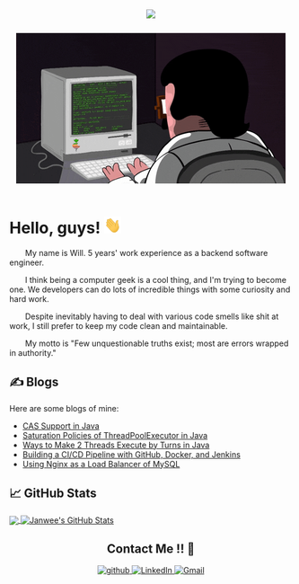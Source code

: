 <!-- 动态打字效果 -->
<h1 align="center">
  <a href="https://sunguoqi.com/">
    <img src="https://readme-typing-svg.herokuapp.com/?lines=%22Exception...Error...%22;%22Uh...Hi!A%20bit%20busy%20here...%22&center=true&size=27">
  </a>
</h1>

<!-- 敲代码的图片 -->
<div align="center" ><img order-radius="100px" src="https://github.com/janwee-sha/janwee-sha/blob/main/material/typing_code.gif"/></div>
<br>

<!-- 自我介绍 -->
# Hello, guys! <img src="https://github.com/janwee-sha/janwee-sha/blob/main/material/wave.gif" width="30px" height="30px" />

<p>&emsp;&emsp;My name is Will. 5 years' work experience as a backend software engineer.</p>
<p>&emsp;&emsp;I think being a computer geek is a cool thing, and I'm trying to become one. We developers can do lots of incredible things with some curiosity and hard work.</p>
<p>&emsp;&emsp;Despite inevitably having to deal with various code smells like shit at work, I still prefer to keep my code clean and maintainable.</p>
<p>&emsp;&emsp;My motto is "Few unquestionable truths exist; most are errors wrapped in authority."</p>

## &#x270d; Blogs

Here are some blogs of mine:

<!-- BLOG-POST-LIST:START -->
- [CAS Support in Java](https://jan-wee.net/2023/04/24/cas-support-in-java/)
- [Saturation Policies of ThreadPoolExecutor in Java](https://jan-wee.net/2023/04/24/saturation-policies-of-threadpoolexecutor/)
- [Ways to Make 2 Threads Execute by Turns in Java](https://jan-wee.net/2023/04/24/ways-to-make-threads-execute-in-turns-in-java/)
- [Building a CI/CD Pipeline with GitHub, Docker, and Jenkins](https://jan-wee.net/2023/04/24/building-a-cicd-pipeline-using-jenkins-docker-and-github/)
- [Using Nginx as a Load Balancer of MySQL](https://jan-wee.net/2023/04/24/using-nginx-as-a-load-balancer-of-mysql/)

<!-- BLOG-POST-LIST:END -->

## &#x1f4c8; GitHub Stats

<a href="https://github.com/janwee-sha/janwee-sha">
  <img align="center" src="https://github-readme-stats.vercel.app/api/top-langs/?username=janwee-sha&hide=java,html,tex&title_color=ffffff&text_color=c9cacc&icon_color=2bbc8a&bg_color=1d1f21&langs_count=3" />
</a>
<a href="https://github.com/janwee-sha/janwee-sha">
  <img align="center" src="https://github-readme-stats.vercel.app/api?username=janwee-sha&show_icons=true&line_height=27&count_private=true&title_color=ffffff&text_color=c9cacc&icon_color=2bbc8a&bg_color=1d1f21" alt="Janwee's GitHub Stats" />
</a>

<h2 align="center">Contact Me !! 🤝</h2> 

<p align="center">
  <!-- GitHub -->
  <a href="https://github.com/janwee-sha" target="_blank">
    <img src=https://img.shields.io/badge/github-%2324292e.svg?&style=for-the-badge&logo=github&logoColor=white alt=github style="margin-bottom: 5px;" />
  </a>
  <!-- LinkedIn -->
  <a href="https://www.linkedin.cn/incareer/in/janwee-sha-230577212" target="_blank">
    <img alt="LinkedIn" src="https://img.shields.io/badge/linkedin%20-%230077B5.svg?&style=for-the-badge&logo=linkedin&logoColor=white"/>
  </a>
  <!-- Gmail -->
  <a href="mailto:janweesha@gmail.com">
    <img alt="Gmail" src="https://img.shields.io/badge/Gmail-D14836?style=for-the-badge&logo=gmail&logoColor=white" />
  </a>
</p>
